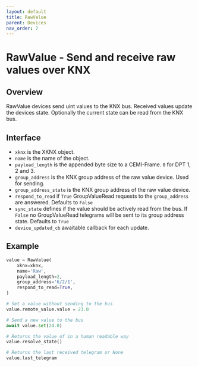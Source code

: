 ```yaml
---
layout: default
title: RawValue
parent: Devices
nav_order: 7
---
```


# [](#header-1)RawValue - Send and receive raw values over KNX

## [](#header-2)Overview

RawValue devices send uint values to the KNX bus. Received values update the devices state. Optionally the current state can be read from the KNX bus.

## [](#header-2)Interface

- `xknx` is the XKNX object.
- `name` is the name of the object.
- `payload_length` is the appended byte size to a CEMI-Frame. `0` for DPT 1, 2 and 3.
- `group_address` is the KNX group address of the raw value device. Used for sending.
- `group_address_state` is the KNX group address of the raw value device.
- `respond_to_read` if `True` GroupValueRead requests to the `group_address` are answered. Defaults to `False`
- `sync_state` defines if the value should be actively read from the bus. If `False` no GroupValueRead telegrams will be sent to its group address state. Defaults to `True`
- `device_updated_cb` awaitable callback for each update.

## [](#header-2)Example

```python
value = RawValue(
    xknx=xknx,
    name='Raw',
    payload_length=2,
    group_address='6/2/1',
    respond_to_read=True,
)

# Set a value without sending to the bus
value.remote_value.value = 23.0

# Send a new value to the bus
await value.set(24.0)

# Returns the value of in a human readable way
value.resolve_state()

# Returns the last received telegram or None
value.last_telegram
```
